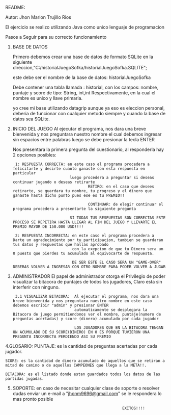 README:

Autor: Jhon Marlon Trujillo Rios

El ejercicio se realizo utilizando Java como unico lenguaje de programacion

Pasos a Seguir para su correcto funcionamiento

1. BASE DE DATOS

    Primero debemos crear una base de datos de formato SQLite en la siguiente direccion,"C:/historialJuegoSofka/historialJuegoSofka.SQLITE";

    este debe ser el nombre de la base de datos: historialJuegoSofka

    Debe contener una tabla llamada : historial, con los campos: nombre, puntaje y score de tipo: String, int,int Respectivamente, en la cual el nombre es unico y llave primaria.

    yo cree mi base utilizando datagrip aunque ya eso es eleccion personal, deberia de funcionar con cualquier metodo siempre y cuando la base de datos sea SQLite.

2. INICIO DEL JUEGO
    Al ejecutar el programa, nos dara una breve bienvenida y nos preguntara nuestro nombre el cual debemos ingresar sin espacios entre palabras
    luego se debe presionar la tecla ENTER

    Nos presentara la primera pregunta del cuestionario, al responderla hay 2 opciones posibles:
        
        1: RESPUESTA CORRECTA: en este caso el programa procedera a felicitarte y decirte cuanto ganaste con esta respuesta en particular
                                luego procedera a preguntar si deseas continuar jugando o deseas retirarte
                                        RETIRO: en el caso que desees retirarte, se guardara tu nombre, tu progreso y el dinero que ganaste hasta dicho punto pues ese es tu PREMIO!!

                                        CONTINUAR: de elegir continuar el programa procedera a presentarte la siguiente pregunta

                                SI TODAS TUS RESPUESTAS SON CORRECTAS ESTE PROCESO SE REPETIRA HASTA LLEGAR AL FIN DEL JUEGO Y LLEVARTE EL PREMIO MAYOR DE 150.000 USD!!!!

        2: RESPUESTA INCORRECTA: en este caso el programa procedera a Darte un agradecimiento por tu participacion, tambien se guardaran tus datos y respuestas que hallas aprobado
                                 con la exepcion de que tu Dinero sera un 0 puesto que pierdes tu acumulado al equivocarte de respuesta.

                                 DE SER ESTE EL CASO SERA UN "GAME-OVER" DEBERAS VOLVER A INGRESAR CON OTRO NOMBRE PARA PODER VOLVER A JUGAR

3. ADMINISTRADOR 
    El papel de administrador otorga el Privilegio de poder visualizar la bitacora de puntajes de todos los jugadores, Claro esta sin interferir con ninguno.

        3.1 VISUALIZAR BITACORA:  Al ejecutar el programa, nos dara una breve bienvenida y nos preguntara nuestro nombre en este caso debemos escribir "admin" y presionar ENTER 
                                  automaticamente se desplegara la Bitacora de juego permitiendonos ver el nombre, puntaje(numero de preguntas acertadas) y score (dinero) acumulado por cada jugador

                                  LOS JUGADORES QUE EN LA BITACORA TENGAN UN ACUMULADO DE SU SCORE(DINERO) EN 0 ES PORQUE TUVIERON UNA PREGUNTA INCORRECTA PERDIENDO ASI SU PREMIO

4.GLOSARIO:
    PUNTAJE: es la cantidad de preguntas acertadas por cada jugador.

    SCORE: es la cantidad de dinero acumulado de aquellos que se retiran a mitad de camino o de aquellos CAMPEONES que llega a la META!!.

    BITACORA: es el listado donde estan guardados todos los datos de las partidas jugadas.

5. SOPORTE: en caso de necesitar cualquier clase de soporte o resolver dudas enviar un e-mail a "jhonm9696@gmail.com" se le respondera lo mas pronto posible


                                                       EXITOS!!!!



